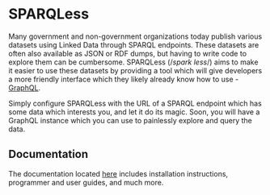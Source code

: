 # SPARQLess

Many government and non-government organizations today publish various datasets using Linked Data through SPARQL endpoints.
These datasets are often also available as JSON or RDF dumps, but having to write code to explore them can be cumbersome.
SPARQLess (/_spark less_/) aims to make it easier to use these datasets by providing a tool which will give developers a more
friendly interface which they likely already know how to use - [GraphQL](https://graphql.org/learn/).

Simply configure SPARQLess with the URL of a SPARQL endpoint which has some data which interests you, and
let it do its magic. Soon, you will have a GraphQL instance which you can use to painlessly explore and query the data.

## Documentation

The documentation located [here](https://mff-uk.github.io/sparqless/)
includes installation instructions, programmer and user guides, and much more.
